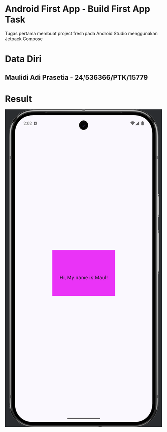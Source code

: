 # Android First App - Build First App Task
Tugas pertama membuat project fresh pada Android Studio menggunakan Jetpack Compose


# Data Diri
## Maulidi Adi Prasetia - 24/536366/PTK/15779


# Result

<div align="center">
 <img src="./imgs/result.png" width="750px">
</div>
